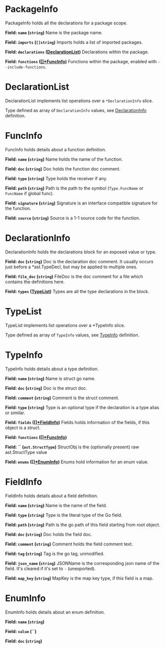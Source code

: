 # PackageInfo

PackageInfo holds all the declarations for a package scope.

**Field: `name` (`string`)**
Name is the package name.

**Field: `imports` (`[]string`)**
Imports holds a list of imported packages.

**Field: `declarations` ([DeclarationList](#declarationlist))**
Declarations within the package.

**Field: `functions` ([[]*FuncInfo](#funcinfo))**
Functions within the package, enabled with `--include-functions`.

# DeclarationList

DeclarationList implements list operations over a `*DeclarationInfo` slice.

Type defined as array of `DeclarationInfo` values, see [DeclarationInfo](#declarationinfo) definition.

# FuncInfo

FuncInfo holds details about a function definition.

**Field: `name` (`string`)**
Name holds the name of the function.

**Field: `doc` (`string`)**
Doc holds the function doc comment.

**Field: `type` (`string`)**
Type holds the receiver if any.

**Field: `path` (`string`)**
Path is the path to the symbol (`Type.FuncName` or `FuncName` if global func).

**Field: `signature` (`string`)**
Signature is an interface compatible signature for the function.

**Field: `source` (`string`)**
Source is a 1-1 source code for the function.

# DeclarationInfo

DeclarationInfo holds the declarations block for an exposed value or type.

**Field: `doc` (`string`)**
Doc is the declaration doc comment. It usually
occurs just before a *ast.TypeDecl, but may be
applied to multiple ones.

**Field: `file_doc` (`string`)**
FileDoc is the doc comment for a file which
contains the definitions here.

**Field: `types` ([TypeList](#typelist))**
Types are all the type declarations in the block.

# TypeList

TypeList implements list operations over a *TypeInfo slice.

Type defined as array of `TypeInfo` values, see [TypeInfo](#typeinfo) definition.

# TypeInfo

TypeInfo holds details about a type definition.

**Field: `name` (`string`)**
Name is struct go name.

**Field: `doc` (`string`)**
Doc is the struct doc.

**Field: `comment` (`string`)**
Comment is the struct comment.

**Field: `type` (`string`)**
Type is an optional type if the declaration is a type alias or similar.

**Field: `fields` ([[]*FieldInfo](#fieldinfo))**
Fields holds information of the fields, if this object is a struct.

**Field: `functions` ([[]*FuncInfo](#funcinfo))**


**Field: `` (`ast.StructType`)**
StructObj is the (optionally present) raw ast.StructType value

**Field: `enums` ([[]*EnumInfo](#enuminfo))**
Enums hold information for an enum value.

# FieldInfo

FieldInfo holds details about a field definition.

**Field: `name` (`string`)**
Name is the name of the field.

**Field: `type` (`string`)**
Type is the literal type of the Go field.

**Field: `path` (`string`)**
Path is the go path of this field starting from root object.

**Field: `doc` (`string`)**
Doc holds the field doc.

**Field: `comment` (`string`)**
Comment holds the field comment text.

**Field: `tag` (`string`)**
Tag is the go tag, unmodified.

**Field: `json_name` (`string`)**
JSONName is the corresponding json name of the field.
It's cleared if it's set to `-` (unexported).

**Field: `map_key` (`string`)**
MapKey is the map key type, if this field is a map.

# EnumInfo

EnumInfo holds details about an enum definition.

**Field: `name` (`string`)**


**Field: `value` (``)**


**Field: `doc` (`string`)**


